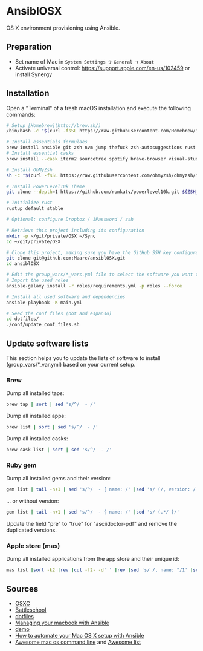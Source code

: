 # AnsiblOSX

OS X environment provisioning using Ansible.


## Preparation

* Set name of Mac in `System Settings` -> `General` -> `About`
* Activate universal control: https://support.apple.com/en-us/102459 or install Synergy


## Installation

Open a "Terminal" of a fresh macOS installation and execute the following commands:

```sh
# Setup [Homebrew](http://brew.sh/)
/bin/bash -c "$(curl -fsSL https://raw.githubusercontent.com/Homebrew/install/HEAD/install.sh)"

# Install essentials formulaes 
brew install ansible git zsh nvm jump thefuck zsh-autosuggestions rust rustup mas
# Install essential casks
brew install --cask iterm2 sourcetree spotify brave-browser visual-studio-code dropboxdrop 1password@7

# Install OhMyZsh
sh -c "$(curl -fsSL https://raw.githubusercontent.com/ohmyzsh/ohmyzsh/master/tools/install.sh)"

# Install PowerLevel10k Theme
git clone --depth=1 https://github.com/romkatv/powerlevel10k.git ${ZSH_CUSTOM:-$HOME/.oh-my-zsh/custom}/themes/powerlevel10k

# Initialize rust
rustup default stable

# Optional: configure Dropbox / 1Password / zsh

# Retrieve this project including its configuration
mkdir -p ~/git/private/OSX ~/Sync
cd ~/git/private/OSX

# Clone this project, making sure you have the GitHub SSH key configured properly following https://docs.github.com/de/authentication/connecting-to-github-with-ssh/generating-a-new-ssh-key-and-adding-it-to-the-ssh-agent
git clone git@github.com:Maarc/ansiblOSX.git
cd ansiblOSX

# Edit the group_wars/*_vars.yml file to select the software you want to install
# Import the used roles
ansible-galaxy install -r roles/requirements.yml -p roles --force

# Install all used software and dependencies
ansible-playbook -K main.yml

# Seed the conf files (dot and espanso)
cd dotfiles/
./conf/update_conf_files.sh
```

## Update software lists

This section helps you to update the lists of software to install (group_vars/*_var.yml) based on your current setup.

### Brew

Dump all installed taps:
```sh
brew tap | sort | sed 's/^/  - /'
````

Dump all installed apps:
```sh
brew list | sort | sed 's/^/  - /'
```

Dump all installed casks:
```sh
brew cask list | sort | sed 's/^/  - /'
```

### Ruby gem

Dump all installed gems and their version:
```sh
gem list | tail -n+1 | sed 's/^/  - { name: /' |sed 's/ (/, version: /' | sed 's/)/, pre: false }/' | sed 's/ default: / /'
```

... or without version:

```sh
gem list | tail -n+1 | sed 's/^/  - { name: /' |sed 's/ (.*/ }/'
```

Update the field "pre" to "true" for "asciidoctor-pdf" and remove the duplicated versions.


### Apple store (mas)

Dump all installed applications from the app store and their unique id:

```sh
mas list |sort -k2 |rev |cut -f2- -d' ' |rev |sed 's/ /, name: "/1' |sed 's/^/  - { id: /' |sed 's/$/" }/'
```

## Sources

* [OSXC](https://osxc.github.io/)
* [Battleschool](https://github.com/spencergibb/battleschool)
* [dotfiles](https://github.com/ricbra/dotfiles)
* [Managing your macbook with Ansible](http://blog.james-carr.org/2016/03/29/managing-your-macbook-with-ansible/)
* [demo](https://github.com/jamescarr/ansible-mac-demo)
* [How to automate your Mac OS X setup with Ansible](https://blog.vandenbrand.org/2016/01/04/how-to-automate-your-mac-os-x-setup-with-ansible/)
* [Awesome mac os command line](https://github.com/herrbischoff/awesome-osx-command-line) and [Awesome list](https://github.com/sindresorhus/awesome)
